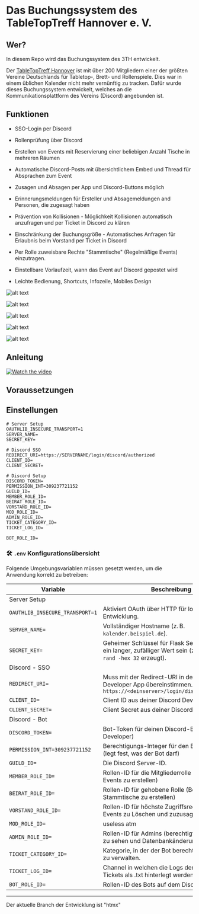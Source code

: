 # Das Buchungssystem des TableTopTreff Hannover e. V.

## Wer?

In diesem Repo wird das Buchungssystem des 3TH entwickelt. 

Der [TableTopTreff Hannover](https://tabletoptreff-hannover.de/) ist mit über 200 Mitgliedern einer der größten Vereine Deutschlands für Tabletop-, Brett- und Rollenspiele. Dies war in einem üblichen Kalender nicht mehr vernünftig zu tracken. Dafür wurde dieses Buchungssystem entwickelt, welches an die Kommunikationsplattform des Vereins (Discord) angebunden ist.

## Funktionen

- SSO-Login per Discord
- Rollenprüfung über Discord
- Erstellen von Events mit Reservierung einer beliebigen Anzahl Tische in mehreren Räumen
- Automatische Discord-Posts mit übersichtlichem Embed und Thread für Absprachen zum Event
- Zusagen und Absagen per App und Discord-Buttons möglich
- Erinnerungsmeldungen für Ersteller und Absagemeldungen and Personen, die zugesagt haben
- Prävention von Kollisionen - Möglichkeit Kollisionen automatisch anzufragen und per Ticket in Discord zu klären
- Einschränkung der Buchungsgröße - Automatisches Anfragen für Erlaubnis beim Vorstand per Ticket in Discord
- Per Rolle zuweisbare Rechte "Stammtische" (Regelmäßige Events) einzutragen.
- Einstellbare Vorlaufzeit, wann das Event auf Discord gepostet wird

- Leichte Bedienung, Shortcuts, Infozeile, Mobiles Design

![alt text](readme_assets/hauptansicht.png)

![alt text](readme_assets/reservation_popup.png)

![alt text](readme_assets/form.png)

![alt text](readme_assets/discord_event_post.png)

![alt text](readme_assets/mobile_ansicht.png)

## Anleitung

[![Watch the video](https://img.youtube.com/vi/-Dex5jn4HPg/hqdefault.jpg)](https://www.youtube.com/watch?v=-Dex5jn4HPg)


## Voraussetzungen

## Einstellungen

```Environment variables
# Server Setup
OAUTHLIB_INSECURE_TRANSPORT=1
SERVER_NAME=
SECRET_KEY=

# Discord SSO
REDIRECT_URI=https://SERVERNAME/login/discord/authorized
CLIENT_ID=
CLIENT_SECRET=

# Discord Setup
DISCORD_TOKEN=
PERMISSION_INT=309237721152
GUILD_ID=
MEMBER_ROLE_ID=
BEIRAT_ROLE_ID=
VORSTAND_ROLE_ID=
MOD_ROLE_ID=
ADMIN_ROLE_ID=
TICKET_CATEGORY_ID=
TICKET_LOG_ID=

BOT_ROLE_ID=

```


### 🛠️ `.env` Konfigurationsübersicht

Folgende Umgebungsvariablen müssen gesetzt werden, um die Anwendung korrekt zu betreiben:


| Variable | Beschreibung |
|----------|--------------|
| Server Setup |
| `OAUTHLIB_INSECURE_TRANSPORT=1` | Aktiviert OAuth über HTTP für lokale Entwicklung. |
| `SERVER_NAME=` | Vollständiger Hostname (z. B. `kalender.beispiel.de`). |
| `SECRET_KEY=` | Geheimer Schlüssel für Flask Sessions. Sollte ein langer, zufälliger Wert sein (z. B. mit `openssl rand -hex 32` erzeugt). |
| Discord - SSO |
| `REDIRECT_URI=` | Muss mit der Redirect-URI in deiner Discord Developer App übereinstimmen. Typisch: `https://<deinserver>/login/discord/authorized` |
| `CLIENT_ID=` | Client ID aus deiner Discord Developer App |
| `CLIENT_SECRET=` | Client Secret aus deiner Discord Developer App |
| Discord - Bot |
| `DISCORD_TOKEN=` | Bot-Token für deinen Discord-Bot (Discord Developer)  |
| `PERMISSION_INT=309237721152` | Berechtigungs-Integer für den Bot-Invite-Link (legt fest, was der Bot darf) |
| `GUILD_ID=` | Die Discord Server-ID.  |
| `MEMBER_ROLE_ID=` | Rollen-ID für die Mitgliederrolle (Berechtigt Events zu erstellen) |
| `BEIRAT_ROLE_ID=` | Rollen-ID für gehobene Rolle (Berechtigt Stammtische zu erstellen) |
| `VORSTAND_ROLE_ID=` | Rollen-ID für höchste Zugriffsrechte (Berechtigt, Events zu Löschen und zuzusagen) |
| `MOD_ROLE_ID=` | useless atm |
| `ADMIN_ROLE_ID=` | Rollen-ID für Admins (berechtigt, Admin-Views zu sehen und Datenbankänderungen zu tätigen) |
| `TICKET_CATEGORY_ID=` | Kategorie, in der der Bot berechtigt ist, Channel zu verwalten.
| `TICKET_LOG_ID=` | Channel in welchen die Logs der geschlossenen Tickets als .txt hinterlegt werden sollen |
| `BOT_ROLE_ID=`| Rollen-ID des Bots auf dem Discordserver. 

---


Der aktuelle Branch der Entwicklung ist "htmx"
